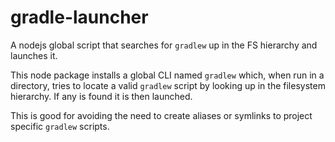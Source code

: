 # gradle-launcher

A nodejs global script that searches for `gradlew` up in the FS hierarchy and launches it.

This node package installs a global CLI named `gradlew` which, when run in a directory, 
tries to locate a valid `gradlew` script by looking up in the filesystem hierarchy. If 
any is found it is then launched.

This is good for avoiding the need to create aliases or symlinks to project specific 
`gradlew` scripts.
